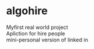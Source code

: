 # algohire
Myfirst real world project
<br>
Apliction for hire people
<br>
mini-personal version of linked in
